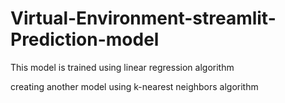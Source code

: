 # Virtual-Environment-streamlit-Prediction-model


This model is trained using linear regression algorithm 

creating another model using k-nearest neighbors algorithm
